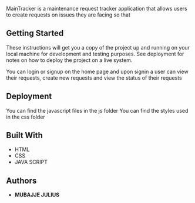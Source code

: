 

MainTracker is a maintenance request tracker application that allows users to create requests on issues they are facing so that  

## Getting Started

These instructions will get you a copy of the project up and running on your local machine for development and testing purposes. See deployment for notes on how to deploy the project on a live system.

You can login or signup on the home page and upon signin a user can view their requests, create new requests and view the status of their requests


## Deployment

You can find the javascript files in the js folder
You can find the styles used in the css folder

## Built With

* HTML
* CSS
* JAVA SCRIPT


## Authors

* **MUBAJJE JULIUS**

